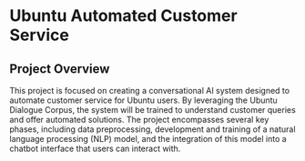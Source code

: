 # Ubuntu Automated Customer Service

## Project Overview

This project is focused on creating a conversational AI system designed to automate customer service for Ubuntu users. By leveraging the Ubuntu Dialogue Corpus, the system will be trained to understand customer queries and offer automated solutions. The project encompasses several key phases, including data preprocessing, development and training of a natural language processing (NLP) model, and the integration of this model into a chatbot interface that users can interact with.
